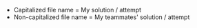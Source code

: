 * Capitalized file name = My solution / attempt
* Non-capitalized file name = My teammates' solution / attempt
